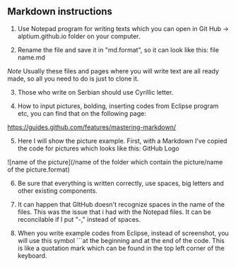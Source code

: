 ## Markdown instructions 

1. Use Notepad program for writing texts which you can open in  Git Hub -> alptium.github.io folder on your computer.

2. Rename the file and save it in "md.format", so it can look like this: file name.md

*Note* Usually these files and pages where you will write text are all ready made, so all you need to do is just to clone it.

3. Those who write on Serbian should use Cyrillic letter.

4. How to input pictures, bolding, inserting codes from Eclipse program etc, you can find that on the following page:


https://guides.github.com/features/mastering-markdown/

5. Here I will show the picture example. First, with a Markdown I've copied the code for pictures which looks like this:
GitHub Logo

![name of the picture](/name of the folder which contain the picture/name of the picture.format)

6. Be sure that everything is written correctly, use spaces, big letters and other existing components.

7. It can happen that GItHub doesn't recognize spaces in the name of the files. This was the issue that i had with the Notepad files. It can be reconcilable if I put "-," instead of spaces.

8. When you write example codes from Eclipse, instead of screenshot, you will use this symbol ```at the beginning and at the end of the code.
This is like a quotation mark which can be found in the top left corner of the keyboard.
